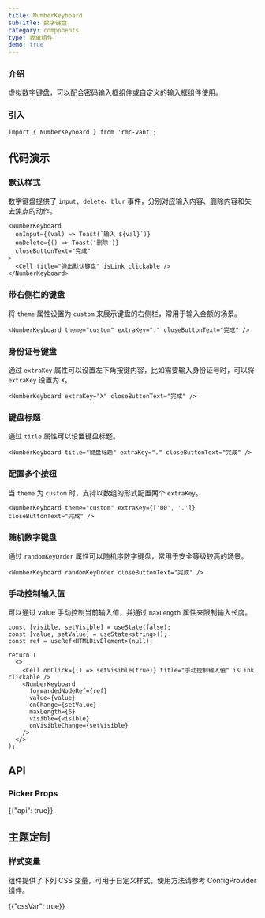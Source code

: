```yaml
---
title: NumberKeyboard
subTitle: 数字键盘
category: components
type: 表单组件
demo: true
---
```


### 介绍

虚拟数字键盘，可以配合密码输入框组件或自定义的输入框组件使用。

### 引入

```tsx
import { NumberKeyboard } from 'rmc-vant';
```

## 代码演示

### 默认样式

数字键盘提供了 `input`、`delete`、`blur` 事件，分别对应输入内容、删除内容和失去焦点的动作。

```tsx
<NumberKeyboard
  onInput={(val) => Toast(`输入 ${val}`)}
  onDelete={() => Toast('删除')}
  closeButtonText="完成"
>
  <Cell title="弹出默认键盘" isLink clickable />
</NumberKeyboard>
```

### 带右侧栏的键盘

将 `theme` 属性设置为 `custom` 来展示键盘的右侧栏，常用于输入金额的场景。

```tsx
<NumberKeyboard theme="custom" extraKey="." closeButtonText="完成" />
```

### 身份证号键盘

通过 `extraKey` 属性可以设置左下角按键内容，比如需要输入身份证号时，可以将 `extraKey` 设置为 `X`。

```tsx
<NumberKeyboard extraKey="X" closeButtonText="完成" />
```

### 键盘标题

通过 `title` 属性可以设置键盘标题。

```tsx
<NumberKeyboard title="键盘标题" extraKey="." closeButtonText="完成" />
```

### 配置多个按钮

当 `theme` 为 `custom` 时，支持以数组的形式配置两个 `extraKey`。

```tsx
<NumberKeyboard theme="custom" extraKey={['00', '.']} closeButtonText="完成" />
```

### 随机数字键盘

通过 `randomKeyOrder` 属性可以随机序数字键盘，常用于安全等级较高的场景。

```tsx
<NumberKeyboard randomKeyOrder closeButtonText="完成" />
```

### 手动控制输入值

可以通过 value 手动控制当前输入值，并通过 `maxLength` 属性来限制输入长度。

```tsx
const [visible, setVisible] = useState(false);
const [value, setValue] = useState<string>();
const ref = useRef<HTMLDivElement>(null);

return (
  <>
    <Cell onClick={() => setVisible(true)} title="手动控制输入值" isLink clickable />
    <NumberKeyboard
      forwardedNodeRef={ref}
      value={value}
      onChange={setValue}
      maxLength={6}
      visible={visible}
      onVisibleChange={setVisible}
    />
  </>
);
```

## API

### Picker Props

{{"api": true}}

## 主题定制

### 样式变量

组件提供了下列 CSS 变量，可用于自定义样式，使用方法请参考 ConfigProvider 组件。

{{"cssVar": true}}
